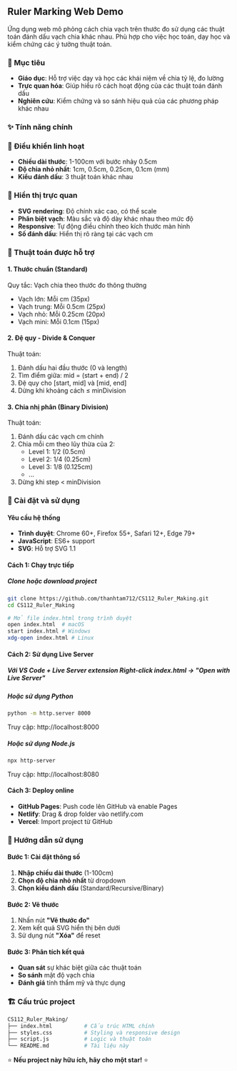 ## Ruler Marking Web Demo

Ứng dụng web mô phỏng cách chia vạch trên thước đo sử dụng các thuật toán đánh dấu vạch chia khác nhau. Phù hợp cho việc học toán, dạy học và kiểm chứng các ý tưởng thuật toán.

### 🎯 Mục tiêu

- **Giáo dục**: Hỗ trợ việc dạy và học các khái niệm về chia tỷ lệ, đo lường
- **Trực quan hóa**: Giúp hiểu rõ cách hoạt động của các thuật toán đánh dấu
- **Nghiên cứu**: Kiểm chứng và so sánh hiệu quả của các phương pháp khác nhau

### ✨ Tính năng chính

### 🔧 Điều khiển linh hoạt
- **Chiều dài thước**: 1-100cm với bước nhảy 0.5cm
- **Độ chia nhỏ nhất**: 1cm, 0.5cm, 0.25cm, 0.1cm (mm)
- **Kiểu đánh dấu**: 3 thuật toán khác nhau

### 🎨 Hiển thị trực quan
- **SVG rendering**: Độ chính xác cao, có thể scale
- **Phân biệt vạch**: Màu sắc và độ dày khác nhau theo mức độ
- **Responsive**: Tự động điều chỉnh theo kích thước màn hình
- **Số đánh dấu**: Hiển thị rõ ràng tại các vạch cm

### 🧮 Thuật toán được hỗ trợ

#### 1. **Thước chuẩn (Standard)**
Quy tắc: Vạch chia theo thước đo thông thường
- Vạch lớn: Mỗi cm (35px)
- Vạch trung: Mỗi 0.5cm (25px)  
- Vạch nhỏ: Mỗi 0.25cm (20px)
- Vạch mini: Mỗi 0.1cm (15px)

#### 2. **Đệ quy - Divide & Conquer**
Thuật toán:
1. Đánh dấu hai đầu thước (0 và length)
2. Tìm điểm giữa: mid = (start + end) / 2
3. Đệ quy cho [start, mid] và [mid, end]
4. Dừng khi khoảng cách ≤ minDivision

#### 3. **Chia nhị phân (Binary Division)**
Thuật toán:
1. Đánh dấu các vạch cm chính
2. Chia mỗi cm theo lũy thừa của 2:
   - Level 1: 1/2 (0.5cm)
   - Level 2: 1/4 (0.25cm)  
   - Level 3: 1/8 (0.125cm)
   - ...
3. Dừng khi step < minDivision

### 🚀 Cài đặt và sử dụng

#### Yêu cầu hệ thống
- **Trình duyệt**: Chrome 60+, Firefox 55+, Safari 12+, Edge 79+
- **JavaScript**: ES6+ support
- **SVG**: Hỗ trợ SVG 1.1

#### Cách 1: Chạy trực tiếp
##### Clone hoặc download project
```bash
git clone https://github.com/thanhtam712/CS112_Ruler_Making.git
cd CS112_Ruler_Making

# Mở file index.html trong trình duyệt
open index.html  # macOS
start index.html # Windows
xdg-open index.html # Linux
```
#### Cách 2: Sử dụng Live Server
##### Với VS Code + Live Server extension Right-click index.html → "Open with Live Server"
##### Hoặc sử dụng Python
```bash
python -m http.server 8000
```
Truy cập: http://localhost:8000
##### Hoặc sử dụng Node.js
```bash
npx http-server
```
Truy cập: http://localhost:8080

#### Cách 3: Deploy online
- **GitHub Pages**: Push code lên GitHub và enable Pages
- **Netlify**: Drag & drop folder vào netlify.com
- **Vercel**: Import project từ GitHub

### 📖 Hướng dẫn sử dụng

#### Bước 1: Cài đặt thông số
1. **Nhập chiều dài thước** (1-100cm)
2. **Chọn độ chia nhỏ nhất** từ dropdown
3. **Chọn kiểu đánh dấu** (Standard/Recursive/Binary)

#### Bước 2: Vẽ thước
1. Nhấn nút **"Vẽ thước đo"**
2. Xem kết quả SVG hiển thị bên dưới
3. Sử dụng nút **"Xóa"** để reset

#### Bước 3: Phân tích kết quả
- **Quan sát** sự khác biệt giữa các thuật toán
- **So sánh** mật độ vạch chia
- **Đánh giá** tính thẩm mỹ và thực dụng

### 🏗️ Cấu trúc project
```bash
CS112_Ruler_Making/
├── index.html          # Cấu trúc HTML chính
├── styles.css          # Styling và responsive design  
├── script.js           # Logic và thuật toán
└── README.md           # Tài liệu này
```
⭐ **Nếu project này hữu ích, hãy cho một star!** ⭐
